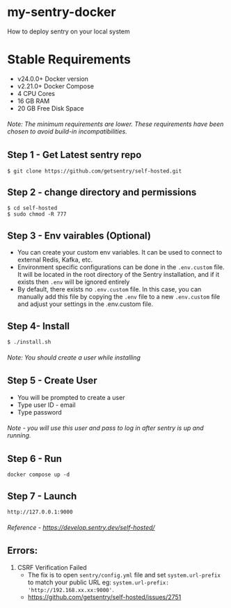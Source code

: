 # my-sentry-docker
How to deploy sentry on your local system

# Stable Requirements
- v24.0.0+ Docker version 
- v2.21.0+ Docker Compose
- 4 CPU Cores
- 16 GB RAM
- 20 GB Free Disk Space

###### Note: The minimum requirements are lower. These requirements have been chosen to avoid build-in incompatibilities.


## Step 1 - Get Latest sentry repo
```
$ git clone https://github.com/getsentry/self-hosted.git
```

## Step 2 - change directory and permissions
```
$ cd self-hosted
$ sudo chmod -R 777
```
## Step 3 - Env vairables (Optional)
- You can create your custom env variables. It can be used to connect to external Redis, Kafka, etc.
- Environment specific configurations can be done in the ```.env.custom``` file. It will be located in the root directory of the Sentry installation, and if it exists then ```.env``` will be ignored entirely
- By default, there exists no ```.env.custom``` file. In this case, you can manually add this file by copying the ```.env``` file to a new ```.env.custom``` file and adjust your settings in the .env.custom file.

## Step 4- Install
```
$ ./install.sh
```
###### Note: You should create a user while installing

## Step 5 - Create User
- You will be prompted to create a user
- Type user ID - email
- Type password

###### Note - you will use this user and pass to log in after sentry is up and running.

## Step 6 - Run
```
docker compose up -d
```

## Step 7 - Launch
```
http://127.0.0.1:9000
```


###### Reference - https://develop.sentry.dev/self-hosted/


## Errors:
1) CSRF Verification Failed
   - The fix is to open ```sentry/config.yml``` file and set ```system.url-prefix``` to match your public URL eg: ```system.url-prefix: 'http://192.168.xx.xx:9000'```.
   - https://github.com/getsentry/self-hosted/issues/2751


